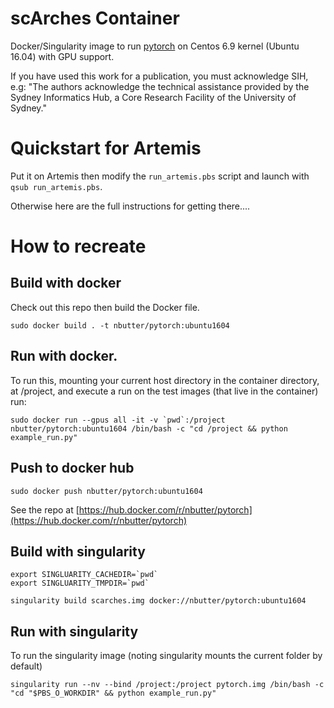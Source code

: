 # scArches Container

Docker/Singularity image to run [pytorch](https://pytorch.org/) on Centos 6.9 kernel (Ubuntu 16.04) with GPU support.


If you have used this work for a publication, you must acknowledge SIH, e.g: "The authors acknowledge the technical assistance provided by the Sydney Informatics Hub, a Core Research Facility of the University of Sydney."


# Quickstart for Artemis

Put it on Artemis then modify the `run_artemis.pbs` script and launch with `qsub run_artemis.pbs`.

Otherwise here are the full instructions for getting there....


# How to recreate

## Build with docker
Check out this repo then build the Docker file.
```
sudo docker build . -t nbutter/pytorch:ubuntu1604
```

## Run with docker.
To run this, mounting your current host directory in the container directory, at /project, and execute a run on the test images (that live in the container) run:
```
sudo docker run --gpus all -it -v `pwd`:/project nbutter/pytorch:ubuntu1604 /bin/bash -c "cd /project && python example_run.py"
```

## Push to docker hub
```
sudo docker push nbutter/pytorch:ubuntu1604
```

See the repo at [https://hub.docker.com/r/nbutter/pytorch](https://hub.docker.com/r/nbutter/pytorch)


## Build with singularity
```
export SINGLUARITY_CACHEDIR=`pwd`
export SINGLUARITY_TMPDIR=`pwd`

singularity build scarches.img docker://nbutter/pytorch:ubuntu1604
```

## Run with singularity
To run the singularity image (noting singularity mounts the current folder by default)
```
singularity run --nv --bind /project:/project pytorch.img /bin/bash -c "cd "$PBS_O_WORKDIR" && python example_run.py"
```
